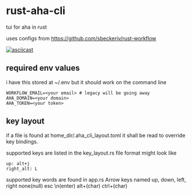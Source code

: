 # rust-aha-cli

tui for aha in rust

uses configs from https://github.com/sbeckeriv/rust-workflow

[![asciicast](https://asciinema.org/a/vsIzIXSAK3jmxS0IzrIs3ciBx.svg)](https://asciinema.org/a/vsIzIXSAK3jmxS0IzrIs3ciBx)

## required env values

i have this stored at ~/.env but it should work on the command line

```
WORKFLOW_EMAIL=<your email> # legacy will be going away
AHA_DOMAIN=<your domain>
AHA_TOKEN=<your token>
```

## key layout

if a file is found at home_dir/.aha_cli_layout.toml it shall be read to override key bindings.

supported keys are listed in the key_layout.rs file format might look like

```
up: alt+j
right_alt: L
```

supported key words are found in app.rs
Arrow keys named up, down, left, right
none(null)
esc
\n(enter)
alt+(char)
ctrl+(char)
